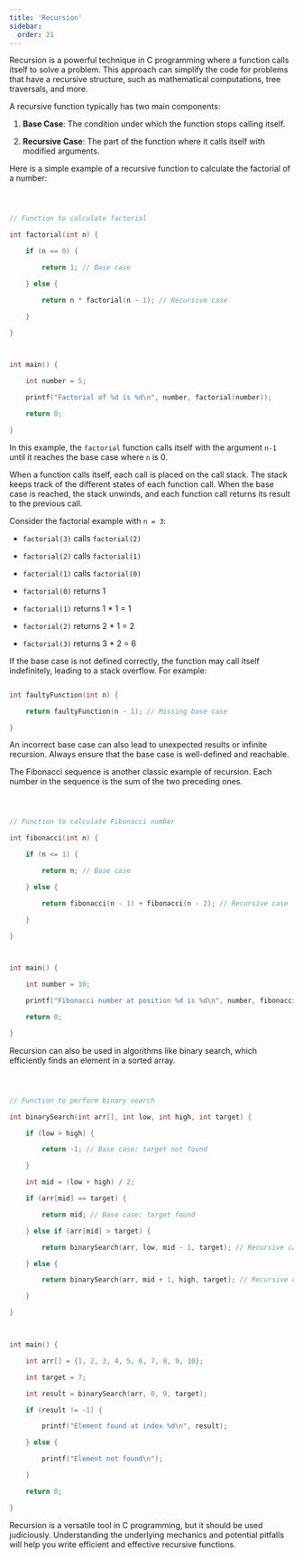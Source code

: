 ```yaml
---
title: 'Recursion'
sidebar:
  order: 21
---
```


 Recursion is a powerful technique in C programming where a function calls itself to solve a problem. This approach can simplify the code for problems that have a recursive structure, such as mathematical computations, tree traversals, and more.





A recursive function typically has two main components:

1. **Base Case**: The condition under which the function stops calling itself.

2. **Recursive Case**: The part of the function where it calls itself with modified arguments.



Here is a simple example of a recursive function to calculate the factorial of a number:



```c



// Function to calculate factorial

int factorial(int n) {

    if (n == 0) {

        return 1; // Base case

    } else {

        return n * factorial(n - 1); // Recursive case

    }

}



int main() {

    int number = 5;

    printf("Factorial of %d is %d\n", number, factorial(number));

    return 0;

}

```



In this example, the `factorial` function calls itself with the argument `n-1` until it reaches the base case where `n` is 0.





When a function calls itself, each call is placed on the call stack. The stack keeps track of the different states of each function call. When the base case is reached, the stack unwinds, and each function call returns its result to the previous call.



Consider the factorial example with `n = 3`:

- `factorial(3)` calls `factorial(2)`

- `factorial(2)` calls `factorial(1)`

- `factorial(1)` calls `factorial(0)`

- `factorial(0)` returns 1

- `factorial(1)` returns 1 * 1 = 1

- `factorial(2)` returns 2 * 1 = 2

- `factorial(3)` returns 3 * 2 = 6







If the base case is not defined correctly, the function may call itself indefinitely, leading to a stack overflow. For example:



```c

int faultyFunction(int n) {

    return faultyFunction(n - 1); // Missing base case

}

```





An incorrect base case can also lead to unexpected results or infinite recursion. Always ensure that the base case is well-defined and reachable.







The Fibonacci sequence is another classic example of recursion. Each number in the sequence is the sum of the two preceding ones.



```c



// Function to calculate Fibonacci number

int fibonacci(int n) {

    if (n <= 1) {

        return n; // Base case

    } else {

        return fibonacci(n - 1) + fibonacci(n - 2); // Recursive case

    }

}



int main() {

    int number = 10;

    printf("Fibonacci number at position %d is %d\n", number, fibonacci(number));

    return 0;

}

```





Recursion can also be used in algorithms like binary search, which efficiently finds an element in a sorted array.



```c



// Function to perform binary search

int binarySearch(int arr[], int low, int high, int target) {

    if (low > high) {

        return -1; // Base case: target not found

    }

    int mid = (low + high) / 2;

    if (arr[mid] == target) {

        return mid; // Base case: target found

    } else if (arr[mid] > target) {

        return binarySearch(arr, low, mid - 1, target); // Recursive case: search left half

    } else {

        return binarySearch(arr, mid + 1, high, target); // Recursive case: search right half

    }

}



int main() {

    int arr[] = {1, 2, 3, 4, 5, 6, 7, 8, 9, 10};

    int target = 7;

    int result = binarySearch(arr, 0, 9, target);

    if (result != -1) {

        printf("Element found at index %d\n", result);

    } else {

        printf("Element not found\n");

    }

    return 0;

}

```



Recursion is a versatile tool in C programming, but it should be used judiciously. Understanding the underlying mechanics and potential pitfalls will help you write efficient and effective recursive functions.